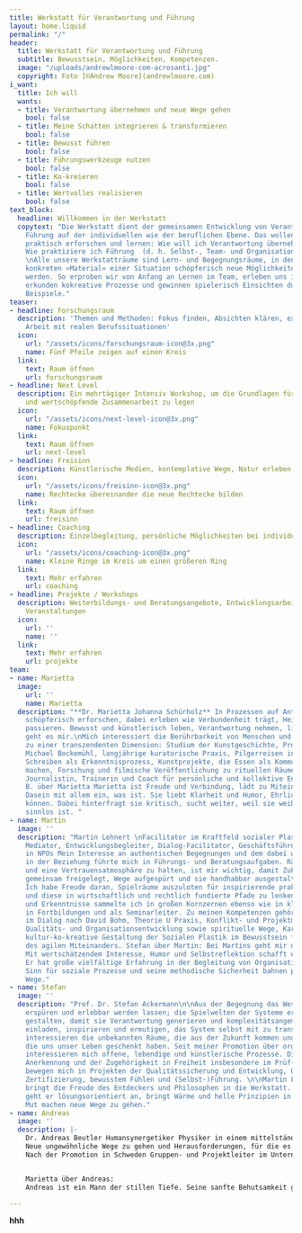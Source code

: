 ```yaml
---
title: Werkstatt für Verantwortung und Führung
layout: home.liquid
permalink: "/"
header:
  title: Werkstatt für Verantwortung und Führung
  subtitle: Bewusstsein, Möglichkeiten, Kompetenzen.
  image: "/uploads/andrewlmoore-com-acrosanti.jpg"
  copyright: Foto [©Andrew Moore](andrewlmoore.com)
i_want:
  title: Ich will
  wants:
  - title: Verantwortung übernehmen und neue Wege gehen
    bool: false
  - title: Meine Schatten integrieren & transformieren
    bool: false
  - title: Bewusst führen
    bool: false
  - title: Führungswerkzeuge nutzen
    bool: false
  - title: Ko-kreieren
    bool: false
  - title: Wertvolles realisieren
    bool: false
text_block:
  headline: Willkommen in der Werkstatt
  copytext: "Die Werkstatt dient der gemeinsamen Entwicklung von Verantwortung und
    Führung auf der individuellen wie der beruflichen Ebene. Das wollen wir miteinander
    praktisch erforschen und lernen: Wie will ich Verantwortung übernehmen und tragen?
    Wie praktiziere ich Führung  (d. h. Selbst-, Team- und Organisationsführung)?
    \nAlle unsere Werkstatträume sind Lern- und Begegnungsräume, in denen aus dem
    konkreten »Material« einer Situation schöpferisch neue Möglichkeiten entwickelt
    werden. So erproben wir von Anfang an Lernen im Team, erleben uns im Spiegel anderer,
    erkunden kokreative Prozesse und gewinnen spielerisch Einsichten durch konkrete
    Beispiele."
teaser:
- headline: Forschungsraum
  description: 'Themen und Methoden: Fokus finden, Absichten klären, experimentelle
    Arbeit mit realen Berufssituationen'
  icon:
    url: "/assets/icons/forschungsraum-icon@3x.png"
    name: Fünf Pfeile zeigen auf einen Kreis
  link:
    text: Raum öffnen
    url: forschungsraum
- headline: Next Level
  description: Ein mehrtägiger Intensiv Workshop, um die Grundlagen für eine verantwortliche
    und wertschöpfende Zusammenarbeit zu legen
  icon:
    url: "/assets/icons/next-level-icon@3x.png"
    name: Fokuspunkt
  link:
    text: Raum öffnen
    url: next-level
- headline: Freisinn
  description: Künstlerische Medien, kontemplative Wege, Natur erleben
  icon:
    url: "/assets/icons/freisinn-icon@3x.png"
    name: Rechtecke übereinander die neue Rechtecke bilden
  link:
    text: Raum öffnen
    url: freisinn
- headline: Coaching
  description: Einzelbegleitung, persönliche Möglichkeiten bei individuellen Herausforderungen
  icon:
    url: "/assets/icons/coaching-icon@3x.png"
    name: Kleine Ringe im Kreis um einen größeren Ring
  link:
    text: Mehr erfahren
    url: coaching
- headline: Projekte / Workshops
  description: Weiterbildungs- und Beratungsangebote, Entwicklungsarbeit vor Ort,
    Veranstaltungen
  icon:
    url: ''
    name: ''
  link:
    text: Mehr erfahren
    url: projekte
team:
- name: Marietta
  image:
    url: ''
    name: Marietta
  description: "**Dr. Marietta Johanna Schürholz** In Prozessen auf Antworten kommen,
    schöpferisch erforschen, dabei erleben wie Verbundenheit trägt, Heilung und Transformation
    passieren. Bewusst und künstlerisch leben, Verantwortung nehmen, lieben - darum
    geht es mir.\nMich interessiert die Berührbarkeit von Menschen und ihr Zugang
    zu einer transzendenten Dimension: Studium der Kunstgeschichte, Promotion bei
    Michael Bockemühl, langjährige kuratorische Praxis, Pilgerreisen in Asien, journalistisches
    Schreiben als Erkenntnisprozess, Kunstprojekte, die Essen als Kommunion erfahrbar
    machen, Forschung und filmische Veröffentlichung zu rituellen Räumen Heute überwiegend:
    Journalistin, Trainerin und Coach für persönliche und kollektive Entwicklung.\nAndreas
    B. über Marietta Marietta ist Freude und Verbindung, lädt zu Miteinander und zum
    Dasein mit allem ein, was ist. Sie liebt Klarheit und Humor, Ehrlichkeit und Scheitern
    können. Dabei hinterfragt sie kritisch, sucht weiter, weil sie weiß, dass Ausweichen
    sinnlos ist. "
- name: Martin
  image: ''
  description: "Martin Lehnert \nFacilitator im Kraftfeld sozialer Plastik Rechtsanwalt,
    Mediator, Entwicklungsbegleiter, Dialog-Facilitator, Geschäftsführer und Vorstand
    in NPOs Mein Interesse an authentischen Begegnungen und dem dabei wirksamen Kraftfeld
    in der Beziehung führte mich in Führungs- und Beratungsaufgaben. Räume zu öffnen
    und eine Vertrauensatmosphäre zu halten, ist mir wichtig, damit Zukunfts-Perspektiven
    gemeinsam freigelegt, Wege aufgespürt und sie handhabbar ausgestaltet werden.
    Ich habe Freude daran, Spielräume auszuloten für inspirierende praktische Schritte
    und diese in wirtschaftlich und rechtlich fundierte Pfade zu lenken. Erfahrungen
    und Erkenntnisse sammelte ich in großen Kornzernen ebenso wie in kleinen Initiativen,
    in Fortbildungen und als Seminarleiter. Zu meinen Kompetenzen gehören Facilitator
    im Dialog nach David Bohm, Theorie U Praxis, Konflikt- und Projektmanagementtechniken,
    Qualitäts- und Organisationsentwicklung sowie spirituelle Wege, Karmaarbeit und
    kultur-ko-kreative Gestaltung der Sozialen Plastik im Bewusstsein für die Rhythmen
    des agilen Miteinanders. Stefan über Martin: Bei Martins geht mir das Herz auf.
    Mit wertschätzendem Interesse, Humor und Selbstreflektion schafft er Vertrauen.
    Er hat große vielfältige Erfahrung in der Begleitung von Organisationen. Sein
    Sinn für soziale Prozesse und seine methodische Sicherheit bahnen produktive ko-kreative
    Wege."
- name: Stefan
  image: ''
  description: "Prof. Dr. Stefan Ackermann\n\nAus der Begegnung das Wesen des Raumes
    erspüren und erlebbar werden lassen; die Spielwelten der Systeme erforschen und
    gestalten, damit sie Verantwortung generieren und komplexitätsangemessen Menschen
    einladen, inspirieren und ermutigen, das System selbst mit zu transformieren.\n\nMich
    interessieren die unbekannten Räume, die aus der Zukunft kommen und die Initiationsmarker,
    die uns unser Leben geschenkt haben. Seit meiner Promotion über organisches Denken
    interessieren mich offene, lebendige und künstlerische Prozesse. Die Frage der
    Anerkennung und der Zugehörigkeit in Freiheit insbesondere im Prüf(ungs)Wesen
    bewegen mich in Projekten der Qualitätssicherung und Entwicklung, Organisationsgestaltung,
    Zertifizierung, bewusstem Fühlen und (Selbst-)Führung. \n\nMartin L. über Stefan:\nStefan
    bringt die Freude des Entdeckers und Philosophen in die Werkstatt. Komplexe  Situationen
    geht er lösungsorientiert an, bringt Wärme und helle Prinzipien in den Raum, die
    Mut machen neue Wege zu gehen."
- name: Andreas
  image: ''
  description: |-
    Dr. Andreas Beutler Humansynergetiker Physiker in einem mittelständischen Unternehmen Trainer für Gefühlsarbeit und Possibility-Management
    Neue ungewöhnliche Wege zu gehen und Herausforderungen, für die es keine Standardlösungen gibt, ziehen mich besonders an. Dem Kontakt mit anderen und auch mit mir selbst gilt meiner besonderen Aufmerksamkeit. Ich fühle mich beschenkt, wenn Menschen sich wirklich begegnen.
    Nach der Promotion in Schweden Gruppen- und Projektleiter im Unternehmenskontext. Weltweites Netzwerken und Betreuung von Projekten in verschiedenen kulturellen Hintergründen. Changemanagement, Leitung von Workshops und Mitarbeiterentwicklung. In den letzten Jahren kamen hinzu die Betreuung von Gruppenseminaren wie Possibility-Management-Teams, Gefühlsseminare und Wutworkshops, Einzel- und Paarcoaching.


    Marietta über Andreas:
    Andreas ist ein Mann der stillen Tiefe. Seine sanfte Behutsamkeit gepaart mit klarer Unbestechlichkeit machen ihn zu einem kostbaren Wegbegleiter zu Selbstverantwortung und Selbstwahrnehmung. Seiner Genauigkeit gewürzt mit einer Prise feinem Humor ist es zu verdanken, dass sich „Schattenabsichten“ in Schätze verwandeln können.

---
```

**hhh**
